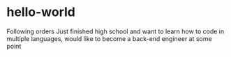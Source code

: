 # hello-world
Following orders
Just finished high school and want to learn how to code in multiple languages, would like to become a back-end engineer at some point
